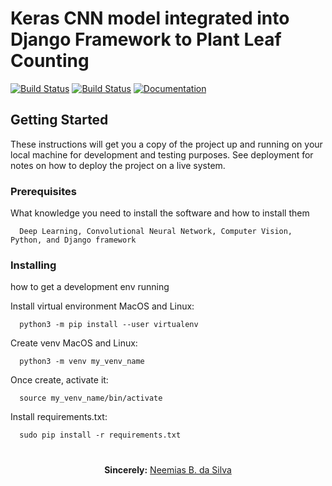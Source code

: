 # Keras CNN model integrated into Django Framework to Plant Leaf Counting

[![Build Status](https://travis-ci.org/ImaginaryLandscape/django-version-viewer.svg?branch=master)](https://travis-ci.org/ImaginaryLandscape/django-version-viewer)
[![Build Status](https://travis-ci.org/keras-team/keras.svg?branch=master)](https://travis-ci.org/keras-team/keras) 
[![Documentation](https://img.shields.io/badge/api-reference-blue.svg)](https://www.tensorflow.org/api_docs/)


## Getting Started

These instructions will get you a copy of the project up and running on your local machine for development and testing purposes. See deployment for notes on how to deploy the project on a live system. 


### Prerequisites

What knowledge you need to install the software and how to install them

```
  Deep Learning, Convolutional Neural Network, Computer Vision, Python, and Django framework
```

### Installing

how to get a development env running

Install virtual environment MacOS and Linux:

```
  python3 -m pip install --user virtualenv
```

Create venv MacOS and Linux:

```
  python3 -m venv my_venv_name
```

Once create, activate it:

```
  source my_venv_name/bin/activate
```

Install requirements.txt:

```
  sudo pip install -r requirements.txt
```




#

<p align="center"><b>Sincerely:</b> <a href="https://github.com/neemiasbsilva">Neemias B. da Silva</a></p>

#
